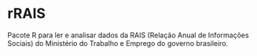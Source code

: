 # rRAIS

Pacote R para ler e analisar dados da RAIS (Relação Anual de Informações Sociais) do Ministério do Trabalho e Emprego do governo brasileiro.
